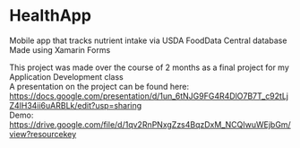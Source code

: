 # HealthApp
Mobile app that tracks nutrient intake via USDA FoodData Central database <br />
Made using Xamarin Forms


This project was made over the course of 2 months as a final project for my Application Development class <br />
A presentation on the project can be found here: https://docs.google.com/presentation/d/1un_6tNJG9FG4R4DlO7B7T_c92tLjZ4lH34ii6uARBLk/edit?usp=sharing
<br>
Demo: https://drive.google.com/file/d/1qv2RnPNxgZzs4BqzDxM_NCQIwuWEjbGm/view?resourcekey
